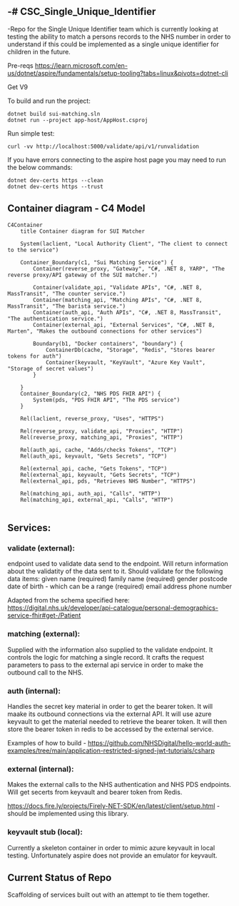 -# CSC_Single_Unique_Identifier
-
-Repo for the Single Unique Identifier team which is currently looking at testing the ability to match a persons records to the NHS number in order to understand if this could be implemented as a single unique identifier for children in the future.

Pre-reqs
https://learn.microsoft.com/en-us/dotnet/aspire/fundamentals/setup-tooling?tabs=linux&pivots=dotnet-cli

Get V9

To build and run the project:
```
dotnet build sui-matching.sln
dotnet run --project app-host/AppHost.csproj
```
Run simple test:
```
curl -vv http://localhost:5000/validate/api/v1/runvalidation
```
If you have errors connecting to the aspire host page you may need to run the below commands:
```
dotnet dev-certs https --clean
dotnet dev-certs https --trust
```

## Container diagram - C4 Model

```mermaid
C4Container
	title Container diagram for SUI Matcher

	System(laclient, "Local Authority Client", "The client to connect to the service")

	Container_Boundary(c1, "Sui Matching Service") {
		Container(reverse_proxy, "Gateway", "C#, .NET 8, YARP", "The reverse proxy/API gateway of the SUI matcher.")

		Container(validate_api, "Validate APIs", "C#, .NET 8, MassTransit", "The counter service.")
		Container(matching_api, "Matching APIs", "C#, .NET 8, MassTransit", "The barista service.")
		Container(auth_api, "Auth APIs", "C#, .NET 8, MassTransit", "The authentication service.")
		Container(external_api, "External Services", "C#, .NET 8, Marten", "Makes the outbound connections for other services")
		
		Boundary(b1, "Docker containers", "boundary") {
			ContainerDb(cache, "Storage", "Redis", "Stores bearer tokens for auth")
			Container(keyvault, "KeyVault", "Azure Key Vault", "Storage of secret values")
		}

	}
    Container_Boundary(c2, "NHS PDS FHIR API") {
		System(pds, "PDS FHIR API", "The PDS service")
    }

	Rel(laclient, reverse_proxy, "Uses", "HTTPS")
	
	Rel(reverse_proxy, validate_api, "Proxies", "HTTP")
	Rel(reverse_proxy, matching_api, "Proxies", "HTTP")

	Rel(auth_api, cache, "Adds/checks Tokens", "TCP")
    Rel(auth_api, keyvault, "Gets Secrets", "TCP")

    Rel(external_api, cache, "Gets Tokens", "TCP")
    Rel(external_api, keyvault, "Gets Secrets", "TCP")
    Rel(external_api, pds, "Retrieves NHS Number", "HTTPS")
	
	Rel(matching_api, auth_api, "Calls", "HTTP")
    Rel(matching_api, external_api, "Calls", "HTTP")
	
```

## Services:

### validate (external):
endpoint used to validate data send to the endpoint. Will return information about the validatity of the data sent to it. Should validate for the following data items:
given name (required)
family name (required)
gender
postcode
date of birth - which can be a range (required)
email address
phone number

Adapted from the schema specified here:
https://digital.nhs.uk/developer/api-catalogue/personal-demographics-service-fhir#get-/Patient

### matching (external):
Supplied with the information also supplied to the validate endpoint. It controls the logic for matching a single record. It crafts the request parameters to pass to the external api service in order to make the outbound call to the NHS.

### auth (internal):
Handles the secret key material in order to get the bearer token. It will maake its outbound connections via the external API. It will use azure keyvault to get the material needed to retrieve the bearer token. It will then store the bearer token in redis to be accessed by the external service.

Examples of how to build - https://github.com/NHSDigital/hello-world-auth-examples/tree/main/application-restricted-signed-jwt-tutorials/csharp

### external (internal):
Makes the external calls to the NHS authentication and NHS PDS endpoints. Will get secerts from keyvault and bearer token from Redis.

https://docs.fire.ly/projects/Firely-NET-SDK/en/latest/client/setup.html - should be implemented using this library.

### keyvault stub (local):
Currently a skeleton container in order to mimic azure keyvault in local testing. Unfortunately aspire does not provide an emulator for keyvault.

## Current Status of Repo
Scaffolding of services built out with an attempt to tie them together.
